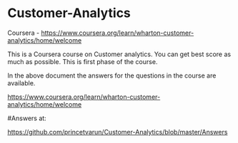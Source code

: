 # Customer-Analytics

Coursera - https://www.coursera.org/learn/wharton-customer-analytics/home/welcome

This is a Coursera course on Customer analytics.
You can get best score as much as possible.
This is first phase of the course.


In the above document the answers for the questions in the course are available.

https://www.coursera.org/learn/wharton-customer-analytics/home/welcome

#Answers at:

https://github.com/princetvarun/Customer-Analytics/blob/master/Answers
